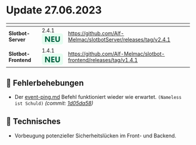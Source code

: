 # Update 27.06.2023

<table data-card-size="large" data-view="cards"><thead><tr><th></th><th></th><th data-hidden data-card-target data-type="content-ref"></th></tr></thead><tbody><tr><td><strong>Slotbot-Server</strong></td><td>2.4.1 <img src="../../.gitbook/assets/Badge-New.png" alt="Neu" data-size="line"></td><td><a href="https://github.com/Alf-Melmac/slotbotServer/releases/tag/v2.4.1">https://github.com/Alf-Melmac/slotbotServer/releases/tag/v2.4.1</a></td></tr><tr><td><strong>Slotbot-Frontend</strong></td><td>1.4.1 <img src="../../.gitbook/assets/Badge-New.png" alt="Neu" data-size="line"></td><td><a href="https://github.com/Alf-Melmac/slotbot-frontend/releases/tag/v1.4.1">https://github.com/Alf-Melmac/slotbot-frontend/releases/tag/v1.4.1</a></td></tr></tbody></table>

## 🐞 Fehlerbehebungen

* Der [event-ping.md](../bot-befehle/event-ping.md "mention") Befehl funktioniert wieder wie erwartet. `(Nameless ist Schuld)` _(commit:_ [_1d05da58_](https://github.com/Alf-Melmac/slotbotServer/commit/1d05da58b79531989ddde29415513ff46d86a1d0)_)_

## 🔨 Technisches

* Vorbeugung potenzieller Sicherheitslücken im Front- und Backend.
